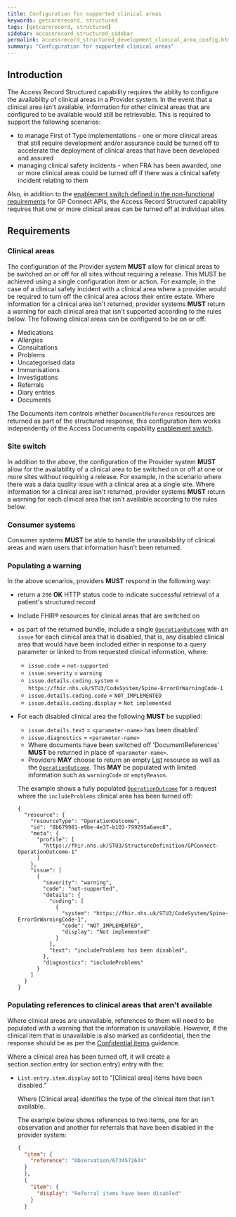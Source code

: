 ```yaml
---
title: Configuration for supported clinical areas
keywords: getcarerecord, structured
tags: [getcarerecord, structured]
sidebar: accessrecord_structured_sidebar
permalink: accessrecord_structured_development_clinical_area_config.html
summary: "Configuration for supported clinical areas"
---
```

## Introduction

The Access Record Structured capability requires the ability to configure the availability of clinical areas in a Provider system. In the event that a clinical area isn't available, information for other clinical areas that are configured to be available would still be retrievable.  This is required to support the following scenarios:

- to manage First of Type implementations - one or more clinical areas that still require development and/or assurance could be turned off to accelerate the deployment of clinical areas that have been developed and assured
- managing clinical safety incidents - when FRA has been awarded, one or more clinical areas could be turned off if there was a clinical safety incident relating to them

Also, in addition to the [enablement switch defined in the non-functional requirements](development_api_non_functional_requirements.html#enablement) for GP Connect APIs, the Access Record Structured capability requires that one or more clinical areas can be turned off at individual sites.

## Requirements

### Clinical areas

The configuration of the Provider system **MUST** allow for clinical areas to be switched on or off for all sites without requiring a release. This MUST be achieved using a single configuration item or action. For example, in the case of a clinical safety incident with a clinical area where a provider would be required to turn off the clinical area across their entire estate. Where information for a clinical area isn't returned, provider systems **MUST** return a warning for each clinical area that isn't supported according to the rules below. The following clinical areas can be configured to be on or off:

- Medications
- Allergies
- Consultations
- Problems
- Uncategorised data
- Immunisations
- Investigations
- Referrals
- Diary entries
- Documents

The Documents item controls whether `DocumentReference` resources are returned as part of the structured response, this configuration item works independently of the Access Documents capability [enablement switch](development_api_non_functional_requirements.html#enablement).

### Site switch

In addition to the above, the configuration of the Provider system **MUST** allow for the availability of a clinical area to be switched on or off at one or more sites without requiring a release. For example, in the scenario where there was a data quality issue with a clinical area at a single site. Where information for a clinical area isn't returned, provider systems **MUST** return a warning for each clinical area that isn't available according to the rules below.

### Consumer systems

Consumer systems **MUST** be able to handle the unavailability of clinical areas and warn users that information hasn't been returned.

### Populating a warning

In the above scenarios, providers **MUST** respond in the following way:

- return a `200` **OK** HTTP status code to indicate successful retrieval of a patient's structured record
- Include FHIR&reg; resources for clinical areas that are switched on
- as part of the returned bundle, include a single [`OperationOutcome`](https://fhir.nhs.uk/STU3/StructureDefinition/GPConnect-OperationOutcome-1/_history/1.2) with an `issue` for each clinical area that is disabled, that is, any disabled clinical area that would have been included either in response to a query parameter or linked to from requested clinical information, where:
  - `issue.code` = `not-supported`
  - `issue.severity` = `warning`
  - `issue.details.coding.system` = `https://fhir.nhs.uk/STU3/CodeSystem/Spine-ErrorOrWarningCode-1`
  - `issue.details.coding.code` = `NOT_IMPLEMENTED`
  - `issue.details.coding.display` = `Not implemented`
- For each disabled clinical area the following **MUST** be supplied:
  - `issue.details.text` = `<parameter-name>` has been disabled`
  - `issue.diagnostics` = `<parameter-name>`
  - Where documents have been switched off 'DocumentReferences' **MUST** be returned in place of `<parameter-name>`.
  - Providers **MAY** choose to return an empty [List](https://simplifier.net/guide/gpconnect-data-model/Home/FHIR-Assets/All-assets/Profiles/Profile--CareConnect-GPC-List-1?version=current) resource as well as the [`OperationOutcome`](https://fhir.nhs.uk/STU3/StructureDefinition/GPConnect-OperationOutcome-1/_history/1.2). This **MAY** be populated with limited information such as `warningCode` or `emptyReason`.

  The example shows a fully populated [`OperationOutcome`](https://fhir.nhs.uk/STU3/StructureDefinition/GPConnect-OperationOutcome-1/_history/1.2) for a request where the `includeProblems` clinical area has been turned off:

  ```
  {
    "resource": {
      "resourceType": "OperationOutcome",
      "id": "8b679981-e9be-4e37-b103-799295a6aec8",
      "meta": {
        "profile": [
          "https://fhir.nhs.uk/STU3/StructureDefinition/GPConnect-OperationOutcome-1"
        ]
      },
      "issue": [
        {
          "severity": "warning",
          "code": "not-supported",
          "details": {
            "coding": [
              {
                "system": "https://fhir.nhs.uk/STU3/CodeSystem/Spine-ErrorOrWarningCode-1",
                "code": "NOT_IMPLEMENTED",
                "display": "Not implemented"
              }
            ],
            "text": "includeProblems has been disabled",
          },
          "diagnostics": "includeProblems"
        }
      ]
    }
  }

  ```

### Populating references to clinical areas that aren't available

Where clinical areas are unavailable, references to them will need to be populated with a warning that the information is unavailable. However, if the clinical item that is unavailable is also marked as confidential, then the response should be as per the [Confidential items](accessrecord_structured_development_lists_for_message_structure.html#confidential-items) guidance.

Where a clinical area has been turned off, it will create a section.section.entry (or section.entry) entry with the:

- `List.entry.item.display` set to “[Clinical area] items have been disabled.”

  Where [Clinical area] identifies the type of the clinical item that isn't available.

  The example below shows references to two items, one for an observation and another for referrals that have been disabled in the provider system:

  ```json
  {
    "item": {
      "reference": "Observation/6734572634"
    }
    },
    {
      "item": {
        "display": "Referral items have been disabled"
      }
    }

  ```
